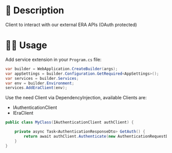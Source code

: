 # 📖 Description

Client to interact with our external ERA APIs (OAuth protected)

# 🧑‍💻 Usage

Add service extension in your `Program.cs` file:

```csharp 
var builder = WebApplication.CreateBuilder(args);
var appSettings = builder.Configuration.GetRequired<AppSettings>();
var services = builder.Services;
var env = builder.Environment;
services.AddEraClient(env);
```

Use the need Client via DependencyInjection, available Clients are:

- IAuthenticationClient
- IEraClient

```csharp
public class MyClass(IAuthenticationClient authClient) {

    private async Task<AuthenticationResponseDto> GetAuth() {
        return await authClient.Authenticate(new AuthenticationRequestDto { ... });
    }
}    
```
